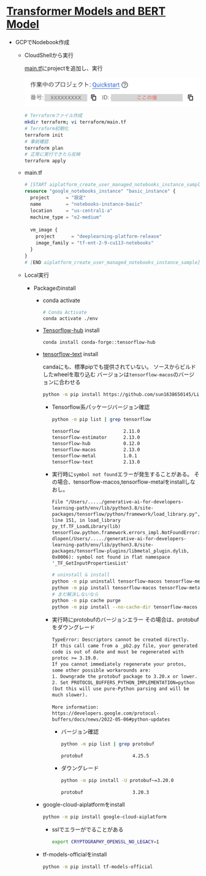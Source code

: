 # [Transformer Models and BERT Model](https://github.com/GoogleCloudPlatform/asl-ml-immersion/blob/master/notebooks/text_models/solutions/classify_text_with_bert.ipynb)

* GCPでNodebook作成
  * CloudShellから実行

    [main.tf](https://github.com/terraform-google-modules/terraform-docs-samples/blob/main/vertex_ai/user_managed_notebooks_instance/main.tf)にprojectを追加し、実行

    ![project](./img/gcp-project.png)  

    ```bash
    # Terraformファイル作成
    mkdir terraform; vi terraform/main.tf
    # Terraform初期化
    terraform init
    # 事前確認
    terraform plan
    # 正常に実行できたら反映
    terraform apply
    ```

  * main.tf

    ```tf
    # [START aiplatform_create_user_managed_notebooks_instance_sample]
    resource "google_notebooks_instance" "basic_instance" {
      project      = "設定"
      name         = "notebooks-instance-basic"
      location     = "us-central1-a"
      machine_type = "e2-medium"

      vm_image {
        project      = "deeplearning-platform-release"
        image_family = "tf-ent-2-9-cu113-notebooks"
      }
    }
    # [END aiplatform_create_user_managed_notebooks_instance_sample]
    ```

  * Local実行

    * Packageのinstall
      * conda activate

        ```bash
        # Conda Activate
        conda activate ./env
        ```

      * [Tensorflow-hub]([Tensorflow-hub](https://anaconda.org/conda-forge/tensorflow-hub)) install

        ```bash
        conda install conda-forge::tensorflow-hub
        ```

      * [tensorflow-text](https://github.com/sun1638650145/Libraries-and-Extensions-for-TensorFlow-for-Apple-Silicon/releases/tag/v2.13) install

        candaにも、標準pipでも提供されていない。
        ソースからビルドしたwheelを取り込む
        バージョンは`tensorflow-macos`のバージョンに合わせる

        ```bash
        python -m pip install https://github.com/sun1638650145/Libraries-and-Extensions-for-TensorFlow-for-Apple-Silicon/releases/download/v2.13/tensorflow_text-2.13.0-cp38-cp38-macosx_11_0_arm64.whl
        ```

        * Tensorflow系パッケージバージョン確認

          ```bash
          python -m pip list | grep tensorflow
          ```

          ```text
          tensorflow                2.11.0
          tensorflow-estimator      2.13.0
          tensorflow-hub            0.12.0
          tensorflow-macos          2.13.0
          tensorflow-metal          1.0.1
          tensorflow-text           2.13.0
          ```

        * 実行時に`symbol not found`エラーが発生することがある。
          その場合、tensorflow-macos,tensorflow-metalをinstallしなおし。

          ```text
          File "/Users/...../generative-ai-for-developers-learning-path/env/lib/python3.8/site-packages/tensorflow/python/framework/load_library.py", line 151, in load_library
          py_tf.TF_LoadLibrary(lib)
          tensorflow.python.framework.errors_impl.NotFoundError: dlopen(/Users/...../generative-ai-for-developers-learning-path/env/lib/python3.8/site-packages/tensorflow-plugins/libmetal_plugin.dylib, 0x0006): symbol not found in flat namespace '_TF_GetInputPropertiesList' 
          ```

          ```bash
          # uninstall & install
          python -m pip uninstall tensorflow-macos tensorflow-metal
          python -m pip install tensorflow-macos tensorflow-metal
          # まだ解決しないなら
          python -m pip cache purge
          python -m pip install --no-cache-dir tensorflow-macos tensorflow-metal
          ```

        * 実行時にprotobufのバージョンエラー
          その場合は、protobufをダウングレード

          ```text
          TypeError: Descriptors cannot be created directly.
          If this call came from a _pb2.py file, your generated code is out of date and must be regenerated with protoc >= 3.19.0.
          If you cannot immediately regenerate your protos, some other possible workarounds are:
          1. Downgrade the protobuf package to 3.20.x or lower.
          2. Set PROTOCOL_BUFFERS_PYTHON_IMPLEMENTATION=python (but this will use pure-Python parsing and will be much slower).

          More information: https://developers.google.com/protocol-buffers/docs/news/2022-05-06#python-updates
          ```

          * バージョン確認

            ```bash
            python -m pip list | grep protobuf
            ```

            ```text
            protobuf                  4.25.5
            ```

          * ダウングレード

            ```bash
            python -m pip install -U protobuf~=3.20.0
            ```

            ```text
            protobuf                  3.20.3
            ```

      * google-cloud-aiplatformをinstall

        ```bash
        python -m pip install google-cloud-aiplatform
        ```

        * sslでエラーがでることがある

          ```bash
          export CRYPTOGRAPHY_OPENSSL_NO_LEGACY=1
          ```

      * tf-models-officialをinstall

        ```bash
        python -m pip install tf-models-official
        ```
